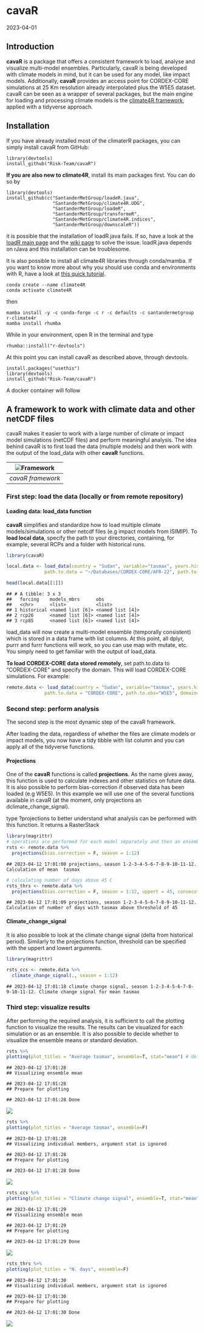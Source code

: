 cavaR
================
2023-04-01

## Introduction

**cavaR** is a package that offers a consistent framework to load,
analyse and visualize multi-model ensembles. Particularly, cavaR is
being developed with climate models in mind, but it can be used for any
model, like impact models. Additionally, **cavaR** provides an access
point for CORDEX-CORE simulations at 25 Km resolution already
interpolated plus the W5E5 dataset. cavaR can be seen as a wrapper of
several packages, but the main engine for loading and processing climate
models is the [climate4R
framework](https://github.com/SantanderMetGroup/climate4R), applied with
a tidyverse approach.

## Installation

If you have already installed most of the climaterR packages, you can
simply install cavaR from GitHub:

    library(devtools)
    install_github("Risk-Team/cavaR")

**If you are also new to climate4R**, install its main packages first.
You can do so by

    library(devtools)
    install_github(c("SantanderMetGroup/loadeR.java",
                     "SantanderMetGroup/climate4R.UDG",
                     "SantanderMetGroup/loadeR",
                     "SantanderMetGroup/transformeR",
                     "SantanderMetGroup/climate4R.indices",
                     "SantanderMetGroup/downscaleR"))

it is possible that the installation of loadR.java fails. If so, have a
look at the [loadR main
page](https://github.com/SantanderMetGroup/loadeR) and the [wiki
page](https://github.com/SantanderMetGroup/loadeR/wiki/Installation) to
solve the issue. loadR.java depends on rJava and this installation can
be troublesome.

It is also possible to install all climate4R libraries through
conda/mamba. If you want to know more about why you should use conda and
environments with R, have a look at [this quick
tutorial](https://github.com/RSO9192/conda_R).

    conda create --name climate4R
    conda activate climate4R

then

    mamba install -y -c conda-forge -c r -c defaults -c santandermetgroup r-climate4r
    mamba install rhumba

While in your environment, open R in the terminal and type

    rhumba::install("r-devtools")

At this point you can install cavaR as described above, through
devtools.

    install.packages("usethis")
    library(devtools)
    install_github("Risk-Team/cavaR")

A docker container will follow

## A framework to work with climate data and other netCDF files

cavaR makes it easier to work with a large number of climate or impact
model simulations (netCDF files) and perform meaningful analysis. The
idea behind cavaR is to first load the data (multiple models) and then
work with the output of the load_data with other **cavaR** functions.

| ![Framework](https://user-images.githubusercontent.com/40058235/199256415-ed32c42b-e2f8-48e0-b4fe-558de6612038.png) |
|:-------------------------------------------------------------------------------------------------------------------:|
|                                                  *cavaR framework*                                                  |

### First step: load the data (**locally or from remote repository**)

#### Loading data: load_data function

**cavaR** simplifies and standardize how to load multiple climate
models/simulations or other netcdf files (e.g impact models from
ISIMIP). To **load local data**, specify the path to your directories,
containing, for example, several RCPs and a folder with historical runs.

``` r
library(cavaR)

local.data <- load_data(country = "Sudan", variable="tasmax", years.hist=1980:2000, years.proj=2050:2080,
              path.to.data = "~/Databases/CORDEX-CORE/AFR-22", path.to.obs="~/Databases/W5E5")
```

``` r
head(local.data[[1]])
```

    ## # A tibble: 3 x 3
    ##   forcing    models_mbrs      obs             
    ##   <chr>      <list>           <list>          
    ## 1 historical <named list [6]> <named list [4]>
    ## 2 rcp26      <named list [6]> <named list [4]>
    ## 3 rcp85      <named list [6]> <named list [4]>

load_data will now create a multi-model ensemble (temporally consistent)
which is stored in a data frame with list columns. At this point, all
dplyr, purrr and furrr functions will work, so you can use map with
mutate, etc. You simply need to get familiar with the output of
load_data.

**To load CORDEX-CORE data stored remotely**, set path.to.data to
“CORDEX-CORE” and specify the domain. This will load CORDEX-CORE
simulations. For example:

``` r
remote.data <- load_data(country = "Sudan", variable="tasmax", years.hist=1995:2000, years.proj=2050:2055,
              path.to.data = "CORDEX-CORE", path.to.obs="W5E5", domain="AFR-22")
```

### Second step: perform analysis

The second step is the most dynamic step of the cavaR framework.

After loading the data, regardless of whether the files are climate
models or impact models, you now have a tidy tibble with list column and
you can apply all of the tidyverse functions.

#### Projections

One of the **cavaR** functions is called **projections**. As the name
gives away, this function is used to calculate indexes and other
statistics on future data. It is also possible to perform
bias-correction if observed data has been loaded (e.g W5E5). In this
example we will use one of the several functions available in cavaR (at
the moment, only projections an dclimate_change_signal).

type ?projections to better understand what analysis can be performed
with this function. It returns a RasterStack

``` r
library(magrittr)
# operations are performed for each model separately and then an ensemble mean is made. It is possible to specify thresholds with the uppert and lowert arguments
rsts <- remote.data %>%  
  projections(bias.correction = F, season = 1:12)
```

    ## 2023-04-12 17:01:00 projections, season 1-2-3-4-5-6-7-8-9-10-11-12. Calculation of mean  tasmax

``` r
# calculating number of days above 45 C
rsts_thrs <- remote.data %>% 
  projections(bias.correction = F, season = 1:12, uppert = 45, consecutive = F)
```

    ## 2023-04-12 17:01:09 projections, season 1-2-3-4-5-6-7-8-9-10-11-12. Calculation of number of days with tasmax above threshold of 45

#### Climate_change_signal

It is also possible to look at the climate change signal (delta from
historical period). Similarly to the projections function, threshold can
be specified with the uppert and lowert arguments.

``` r
library(magrittr)

rsts_ccs <- remote.data %>%  
  climate_change_signal(., season = 1:12)
```

    ## 2023-04-12 17:01:18 climate change signal, season 1-2-3-4-5-6-7-8-9-10-11-12. Climate change signal for mean tasmax

### Third step: visualize results

After performing the required analysis, it is sufficient to call the
plotting function to visualize the results. The results can be
visualized for each simulation or as an ensemble. It is also possible to
decide whether to visualize the ensemble means or standard deviation.

``` r
rsts %>%
plotting(plot_titles = "Average tasmax", ensemble=T, stat="mean") # default is mean but it can also take SD
```

    ## 2023-04-12 17:01:28
    ## Visualizing ensemble mean

    ## 2023-04-12 17:01:28
    ## Prepare for plotting

    ## 2023-04-12 17:01:28 Done

![](README_files/figure-gfm/unnamed-chunk-6-1.png)<!-- -->

``` r
rsts %>%
plotting(plot_titles = "Average tasmax", ensemble=F)
```

    ## 2023-04-12 17:01:28
    ## Visualizing individual members, argument stat is ignored

    ## 2023-04-12 17:01:28
    ## Prepare for plotting

    ## 2023-04-12 17:01:28 Done

![](README_files/figure-gfm/unnamed-chunk-6-2.png)<!-- -->

``` r
rsts_ccs %>%
plotting(plot_titles = "Climate change signal", ensemble=T, stat="mean", palette = rev(heat.colors(4))) # default is mean but it can also take SD
```

    ## 2023-04-12 17:01:29
    ## Visualizing ensemble mean

    ## 2023-04-12 17:01:29
    ## Prepare for plotting

    ## 2023-04-12 17:01:29 Done

![](README_files/figure-gfm/unnamed-chunk-6-3.png)<!-- -->

``` r
rsts_thrs %>%
plotting(plot_titles = "N. days", ensemble=F)
```

    ## 2023-04-12 17:01:30
    ## Visualizing individual members, argument stat is ignored

    ## 2023-04-12 17:01:30
    ## Prepare for plotting

    ## 2023-04-12 17:01:30 Done

![](README_files/figure-gfm/unnamed-chunk-7-1.png)<!-- -->
